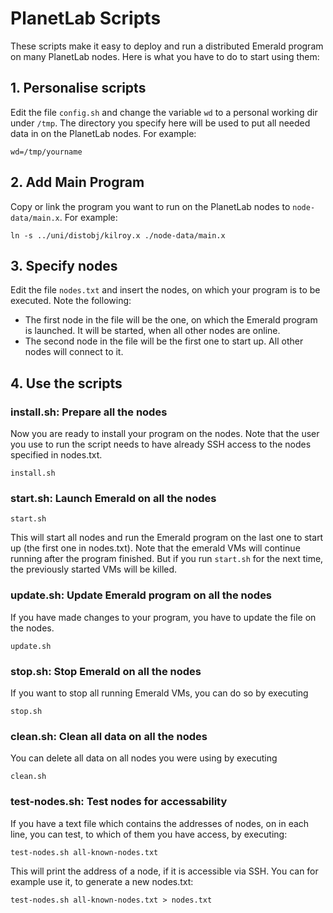 # PlanetLab Scripts
These scripts make it easy to deploy and run a distributed Emerald program on many PlanetLab nodes.
Here is what you have to do to start using them:

## 1. Personalise scripts
Edit the file `config.sh` and change the variable `wd` to a personal working dir under `/tmp`.
The directory you specify here will be used to put all needed data in on the PlanetLab nodes.
For example:
```
wd=/tmp/yourname
```

## 2. Add Main Program
Copy or link the program you want to run on the PlanetLab nodes to `node-data/main.x`.
For example:
```
ln -s ../uni/distobj/kilroy.x ./node-data/main.x
```

## 3. Specify nodes
Edit the file `nodes.txt` and insert the nodes, on which your program is to be executed. Note the following:
- The first node in the file will be the one, on which the Emerald program is launched. It will be started, when all other nodes are online.
- The second node in the file will be the first one to start up. All other nodes will connect to it.

## 4. Use the scripts

### install.sh: Prepare all the nodes
Now you are ready to install your program on the nodes. Note that the user you use to run the script needs to have already SSH access to the nodes specified in nodes.txt.
```
install.sh
```

### start.sh: Launch Emerald on all the nodes
```
start.sh
```
This will start all nodes and run the Emerald program on the last one to start up (the first one in nodes.txt). Note that the emerald VMs will continue running after the program finished. But if you run `start.sh` for the next time, the previously started VMs will be killed.

### update.sh: Update Emerald program on all the nodes
If you have made changes to your program, you have to update the file on the nodes.
```
update.sh
```

### stop.sh: Stop Emerald on all the nodes
If you want to stop all running Emerald VMs, you can do so by executing
```
stop.sh
```

### clean.sh: Clean all data on all the nodes
You can delete all data on all nodes you were using by executing
```
clean.sh
```

### test-nodes.sh: Test nodes for accessability
If you have a text file which contains the addresses of nodes, on in each line, you can test, to which of them you have access, by executing:
```
test-nodes.sh all-known-nodes.txt
```
This will print the address of a node, if it is accessible via SSH. You can for example use it, to generate a new nodes.txt:
```
test-nodes.sh all-known-nodes.txt > nodes.txt
```
